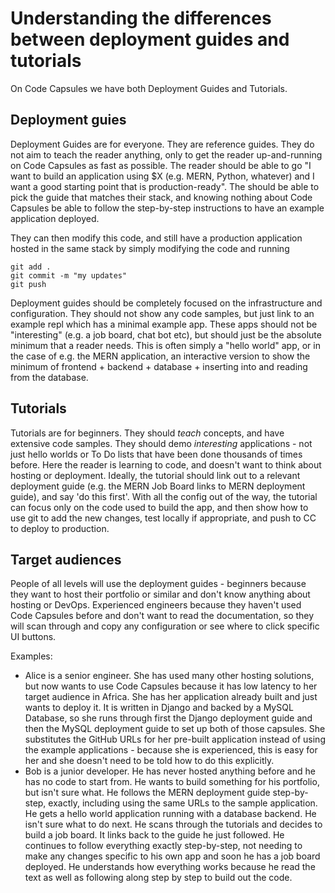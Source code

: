 # Understanding the differences between deployment guides and tutorials

On Code Capsules we have both Deployment Guides and Tutorials.

## Deployment guies
Deployment Guides are for everyone. They are reference guides. They do not aim to teach the reader anything, only to get the reader up-and-running on Code Capsules as fast as possible. The reader should be able to go "I want to build an application using $X (e.g. MERN, Python, whatever) and I want a good starting point that is production-ready". The should be able to pick the guide that matches their stack, and knowing nothing about Code Capsules be able to follow the step-by-step instructions to have an example application deployed.

They can then modify this code, and still have a production application hosted in the same stack by simply modifying the code and running

```
git add .
git commit -m "my updates"
git push
```

Deployment guides should be completely focused on the infrastructure and configuration. They should not show any code samples, but just link to an example repl which has a minimal example app. These apps should not be "interesting" (e.g. a job board, chat bot etc), but should just be the absolute minimum that a reader needs. This is often simply a "hello world" app, or in the case of e.g. the MERN application, an interactive version to show the minimum of frontend + backend + database + inserting into and reading from the database.

## Tutorials

Tutorials are for beginners. They should *teach* concepts, and have extensive code samples. They should demo *interesting* applications - not just hello worlds or To Do lists that have been done thousands of times before. Here the reader is learning to code, and doesn't want to think about hosting or deployment. Ideally, the tutorial should link out to a relevant deployment guide (e.g. the MERN Job Board links to MERN deployment guide), and say 'do this first'. With all the config out of the way, the tutorial can focus only on the code used to build the app, and then show how to use git to add the new changes, test locally if appropriate, and push to CC to deploy to production. 

## Target audiences

People of all levels will use the deployment guides - beginners because they want to host their portfolio or similar and don't know anything about hosting or DevOps. Experienced engineers because they haven't used Code Capsules before and don't want to read the documentation, so they will scan through and copy any configuration or see where to click specific UI buttons.

Examples:

* Alice is a senior engineer. She has used many other hosting solutions, but now wants to use Code Capsules because it has low latency to her target audience in Africa. She has her application already built and just wants to deploy it. It is written in Django and backed by a MySQL Database, so she runs through first the Django deployment guide and then the MySQL deployment guide to set up both of those capsules. She substitutes the GitHub URLs for her pre-built application instead of using the example applications - because she is experienced, this is easy for her and she doesn't need to be told how to do this explicitly.
* Bob is a junior developer. He has never hosted anything before and he has no code to start from. He wants to build something for his portfolio, but isn't sure what. He follows the MERN deployment guide step-by-step, exactly, including using the same URLs to the sample application. He gets a hello world application running with a database backend. He isn't sure what to do next. He scans through the tutorials and decides to build a job board. It links back to the guide he just followed. He continues to follow everything exactly step-by-step, not needing to make any changes specific to his own app and soon he has a job board deployed. He understands how everything works because he read the text as well as following along step by step to build out the code.


